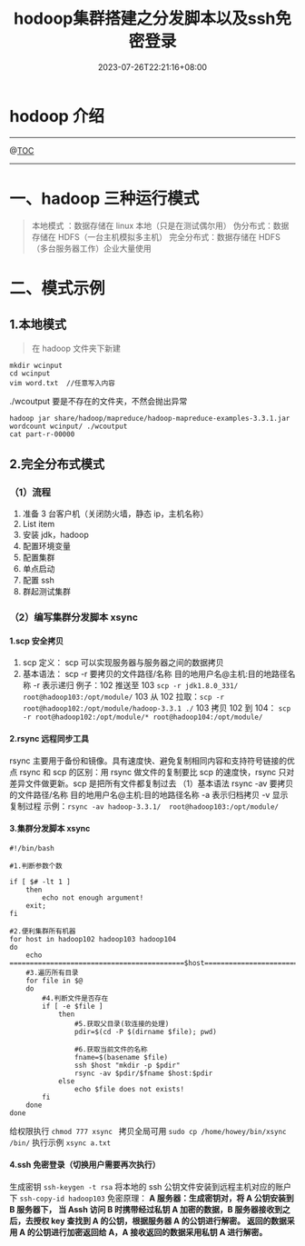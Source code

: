 ﻿---
title: "hodoop集群搭建之分发脚本以及ssh免密登录"
date: 2023-07-26T22:21:16+08:00
draft: true
---

# hodoop 介绍

---

@[TOC](文章目录)

---

# 一、hadoop 三种运行模式

> 本地模式 ：数据存储在 linux 本地（只是在测试偶尔用）
> 伪分布式：数据存储在 HDFS（一台主机模拟多主机）
> 完全分布式：数据存储在 HDFS（多台服务器工作）企业大量使用

# 二、模式示例

## 1.本地模式

> 在 hadoop 文件夹下新建

```linux
mkdir wcinput
cd wcinput
vim word.txt  //任意写入内容
```

./wcoutput 要是不存在的文件夹，不然会抛出异常

```linux
hadoop jar share/hadoop/mapreduce/hadoop-mapreduce-examples-3.3.1.jar wordcount wcinput/ ./wcoutput
cat part-r-00000
```

## 2.完全分布式模式

### （1）流程

1.  准备 3 台客户机（关闭防火墙，静态 ip，主机名称）
2.  List item
3.  安装 jdk，hadoop
4.  配置环境变量
5.  配置集群
6.  单点启动
7.  配置 ssh
8.  群起测试集群

### （2）编写集群分发脚本 xsync

#### 1.scp 安全拷贝

1.  scp 定义：
    scp 可以实现服务器与服务器之间的数据拷贝
2.  基本语法：
    scp -r 要拷贝的文件路径/名称 目的地用户名@主机:目的地路径名称
    -r 表示递归
    例子：102 推送至 103 `scp -r jdk1.8.0_331/ root@hadoop103:/opt/module/`
    103 从 102 拉取：`scp -r root@hadoop102:/opt/module/hadoop-3.3.1 ./`
    103 拷贝 102 到 104：
    `scp -r root@hadoop102:/opt/module/* root@hadoop104:/opt/module/`

#### 2.rsync 远程同步工具

rsync 主要用于备份和镜像。具有速度快、避免复制相同内容和支持符号链接的优点
rsync 和 scp 的区别：用 rsync 做文件的复制要比 scp 的速度快，rsync 只对差异文件做更新。scp 是把所有文件都复制过去
（1）基本语法
rsync -av 要拷贝的文件路径/名称 目的地用户名@主机:目的地路径名称
-a 表示归档拷贝
-v 显示复制过程
示例：`rsync -av hadoop-3.3.1/  root@hadoop103:/opt/module/`

#### 3.集群分发脚本 xsync

```shell
#!/bin/bash

#1.判断参数个数

if [ $# -lt 1 ]
	then
		echo not enough argument!
	exit;
fi

#2.便利集群所有机器
for host in hadoop102 hadoop103 hadoop104
do
	echo ===========================================$host==========================
	#3.遍历所有目录
	for file in $@
	do
		#4.判断文件是否存在
		if [ -e $file ]
			then
				#5.获取父目录(软连接的处理)
				pdir=$(cd -P $(dirname $file); pwd)

				#6.获取当前文件的名称
				fname=$(basename $file)
				ssh $host "mkdir -p $pdir"
				rsync -av $pdir/$fname $host:$pdir
			else
				echo $file does not exists!
		fi
	done
done
```

给权限执行
`chmod 777 xsync `
拷贝全局可用
`sudo cp /home/howey/bin/xsync /bin/`
执行示例
`xsync a.txt`

#### 4.ssh 免密登录（切换用户需要再次执行）

生成密钥
`ssh-keygen -t rsa`
将本地的 ssh 公钥文件安装到远程主机对应的账户下
`ssh-copy-id hadoop103`
免密原理：
**A 服务器：生成密钥对，将 A 公钥安装到 B 服务器下，
当 Assh 访问 B 时携带经过私钥 A 加密的数据，B 服务器接收到之后，去授权 key 查找到 A 的公钥，根据服务器 A 的公钥进行解密。
返回的数据采用 A 的公钥进行加密返回给 A，A 接收返回的数据采用私钥 A 进行解密。**
